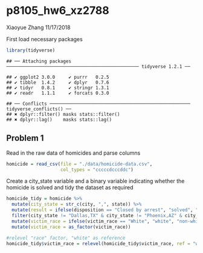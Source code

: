 p8105\_hw6\_xz2788
================
Xiaoyue Zhang
11/17/2018

First load necessary packages

``` r
library(tidyverse)
```

    ## ── Attaching packages ───────────────────────────────────────────────── tidyverse 1.2.1 ──

    ## ✔ ggplot2 3.0.0     ✔ purrr   0.2.5
    ## ✔ tibble  1.4.2     ✔ dplyr   0.7.6
    ## ✔ tidyr   0.8.1     ✔ stringr 1.3.1
    ## ✔ readr   1.1.1     ✔ forcats 0.3.0

    ## ── Conflicts ──────────────────────────────────────────────────── tidyverse_conflicts() ──
    ## ✖ dplyr::filter() masks stats::filter()
    ## ✖ dplyr::lag()    masks stats::lag()

Problem 1
---------

Read in the raw data of homicides and parse columns

``` r
homicide = read_csv(file = "./data/homicide-data.csv",
                    col_types = "cccccdcccddc")
```

Create a city\_state variable and a binary variable indicating whether the homicide is solved and tidy the dataset as required

``` r
homicide_tidy = homicide %>% 
  mutate(city_state = str_c(city, ",", state)) %>% 
  mutate(result = ifelse(disposition == "Closed by arrest", "solved", "unsolved")) %>% 
  filter(city_state != "Dallas,TX" & city_state != "Phoenix,AZ" & city_state != "Kansas City,MO" & city_state != "Tulsa,AL") %>% 
  mutate(victim_race = ifelse(victim_race == "White", "white", "non-white")) %>% 
  mutate(victim_race = as_factor(victim_race))

#relevel "race" factor, "white" as reference
homicide_tidy$victim_race = relevel(homicide_tidy$victim_race, ref = "white")
```

